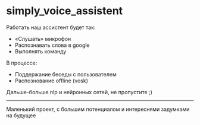 # simply_voice_assistent
Работать наш ассистент будет так:

 - «Слушать» микрофон
 - Распознавать слова в google
 - Выполнять команду
 
В процессе:
 - Поддержание беседы c пользователем
 - Распознование offline (vosk)
 
 
 Дальше-больше nlp и нейронных сетей, не пропустите ;)
 
 ---------------------------------------------------------------
 Маленький проект, с большим потенциалом и интереснями задумками на будущее 
